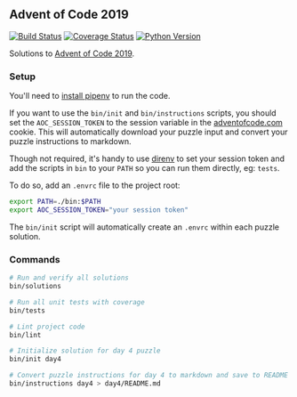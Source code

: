 Advent of Code 2019
---
[![Build Status](https://github.com/gumballhead/aoc2019/workflows/build/badge.svg)](https://github.com/gumballhead/aoc2019/actions)
[![Coverage Status](https://coveralls.io/repos/github/gumballhead/aoc2019/badge.svg?branch=HEAD)](https://coveralls.io/github/gumballhead/aoc2019?branch=HEAD)
[![Python Version](https://img.shields.io/github/pipenv/locked/python-version/gumballhead/aoc2019)](https://www.python.org/)

Solutions to [Advent of Code 2019](https://adventofcode.com/2019).

### Setup
You'll need to [install pipenv](https://github.com/pypa/pipenv#installation) to run the code.

If you want to use the `bin/init` and `bin/instructions` scripts, you should set the `AOC_SESSION_TOKEN` to the session variable in the [adventofcode.com](adventofcode.com) cookie. This will automatically download your puzzle input and convert your puzzle instructions to markdown.

Though not required, it's handy to use [direnv](https://direnv.net/) to set your session token and add the scripts in `bin` to your `PATH` so you can run them directly, eg: `tests`.

To do so, add an `.envrc` file to the project root:
```bash
export PATH=./bin:$PATH
export AOC_SESSION_TOKEN="your session token"
```

The `bin/init` script will automatically create an `.envrc` within each puzzle solution.


### Commands
```bash
# Run and verify all solutions
bin/solutions

# Run all unit tests with coverage
bin/tests

# Lint project code
bin/lint

# Initialize solution for day 4 puzzle
bin/init day4

# Convert puzzle instructions for day 4 to markdown and save to README
bin/instructions day4 > day4/README.md
```
